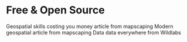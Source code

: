 # Free & Open Source

Geospatial skills costing you money article from mapscaping
Modern geospatial article from mapscaping
Data data everywhere from Wildlabs